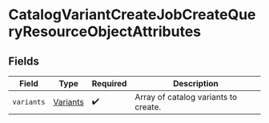 # CatalogVariantCreateJobCreateQueryResourceObjectAttributes


## Fields

| Field                                           | Type                                            | Required                                        | Description                                     |
| ----------------------------------------------- | ----------------------------------------------- | ----------------------------------------------- | ----------------------------------------------- |
| `variants`                                      | [Variants](../../models/components/Variants.md) | :heavy_check_mark:                              | Array of catalog variants to create.            |